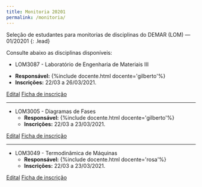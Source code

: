 ```yaml
---
title: Monitoria 20201
permalink: /monitoria/
---
```


Seleção de estudantes para monitorias de disciplinas do DEMAR (LOM) &mdash; 01/20201
{: .lead}

<!-- :x: Inscrições encerradas!
{: .alert .alert-danger} -->

Consulte abaixo as disciplinas disponíveis:

- LOM3087 - Laboratório de Engenharia de Materiais III
<!-- - <span class='badge badge-warning'>Inscrições encerradas</span> -->
  - **Responsável:** {%include docente.html docente='gilberto'%}
  - **Inscrições:** 22/03 a 26/03/2021.

<div class="btn-group" role="group" aria-label="Basic example">
  <a role="button" class="btn btn-primary mr-1" href="{{site.baseurl}}/assets/docs/LOM3087-edital.doc">Edital</a>
  <a role="button" class="btn btn-primary" href="{{site.baseurl}}/assets/docs/LOM3087-Ficha.doc">Ficha de inscrição</a>
</div>

---

- LOM3005 - Diagramas de Fases <!-- - <span class='badge badge-warning'>Inscrições encerradas</span> -->
  - **Responsável:** {%include docente.html docente='gilberto'%}
  - **Inscrições:** 22/03 a 23/03/2021.

<div class="btn-group" role="group" aria-label="Basic example">
  <a role="button" class="btn btn-primary mr-1" href="{{site.baseurl}}/assets/docs/LOM3005-edital.doc">Edital</a>
  <a role="button" class="btn btn-primary" href="{{site.baseurl}}/assets/docs/LOM3005-Ficha.doc">Ficha de inscrição</a>
</div>

---

- LOM3049 - Termodinâmica de Máquinas <!-- - <span class='badge badge-warning'>Inscrições encerradas</span> -->
  - **Responsável:** {%include docente.html docente='rosa'%}
  - **Inscrições:** 22/03 a 23/03/2021.

<div class="btn-group" role="group" aria-label="Basic example">
  <a role="button" class="btn btn-primary mr-1" href="{{site.baseurl}}/assets/docs/LOM3049-edital.doc">Edital</a>
  <a role="button" class="btn btn-primary" href="{{site.baseurl}}/assets/docs/LOM3049-Ficha.doc">Ficha de inscrição</a>
</div>